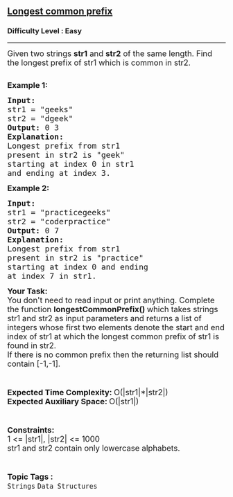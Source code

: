 <h2><a href="https://www.geeksforgeeks.org/problems/minimum-shift-for-longest-common-prefix0759/1">Longest common prefix</a></h2><h3>Difficulty Level : Easy</h3><hr><div class="problems_problem_content__Xm_eO"><p><span style="font-size:18px">Given two strings&nbsp;<strong>str1</strong> and <strong>str2</strong>&nbsp;of the same length. Find the longest prefix of str1 which is common in str2. </span><span style="font-size:18px"><strong> </strong></span></p>

<p><br>
<span style="font-size:18px"><strong>Example 1:</strong></span></p>

<pre><span style="font-size:18px"><strong>Input:</strong> 
str1 = "geeks"
str2 = "dgeek"<strong>
Output:</strong> 0 3
<strong>Explanation: 
</strong>Longest prefix from str1
present in str2 is "geek" 
starting at index 0 in str1
and ending at index 3.</span></pre>

<p><span style="font-size:18px"><strong>Example 2:</strong></span></p>

<pre><span style="font-size:18px"><strong>Input:
</strong>str1 = "practicegeeks"
str2 = "coderpractice"
<strong>Output: </strong>0 7
<strong>Explanation: 
</strong>Longest prefix from str1
present in str2 is "practice"
starting at index 0 and ending 
at index 7 in str1.</span></pre>

<p><span style="font-size:18px"><strong>Your&nbsp;Task:</strong><br>
You don't need to read input or print anything. Complete the function <strong>longestCommonPrefix()&nbsp;</strong>which takes&nbsp;strings str1 and&nbsp;str2 as input parameters&nbsp;and returns a list of integers whose first two elements&nbsp;denote&nbsp;the start and end index of str1&nbsp;at which the longest common prefix of str1 is found&nbsp;in str2.&nbsp;<br>
If there is no common prefix then the returning list should contain [-1,-1].</span></p>

<p>&nbsp;</p>

<p><span style="font-size:18px"><strong>Expected Time Complexity:&nbsp;</strong>O(|str1|*|str2|)<br>
<strong>Expected Auxiliary Space:&nbsp;</strong>O(|str1|)</span></p>

<p>&nbsp;</p>

<p><span style="font-size:18px"><strong>Constraints:</strong><br>
1 &lt;=&nbsp;|str1|,&nbsp;|str2|&nbsp;&lt;= 1000<br>
str1 and str2 contain only lowercase alphabets.</span></p>
</div><br><p><span style=font-size:18px><strong>Topic Tags : </strong><br><code>Strings</code>&nbsp;<code>Data Structures</code>&nbsp;